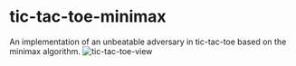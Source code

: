 # tic-tac-toe-minimax
An implementation of an unbeatable adversary in tic-tac-toe based on the minimax algorithm.
![tic-tac-toe-view](https://user-images.githubusercontent.com/21336122/112552007-59851d80-8dc2-11eb-82a5-23c1651e4119.JPG)

